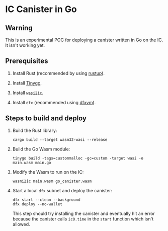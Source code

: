 # IC Canister in Go

## Warning

This is an experimental POC for deploying a canister written in Go on the IC.
It isn't working yet.

## Prerequisites

1. Install Rust (recommended by using [rustup](https://www.rust-lang.org/tools/install)).

2. Install [Tinygo](https://tinygo.org/getting-started/install/).

3. Install [`wasi2ic`](https://github.com/wasm-forge/wasi2ic).

4. Install `dfx` (recommended using [dfxvm](https://github.com/dfinity/dfxvm)).

## Steps to build and deploy

1. Build the Rust library:
	
	```
	cargo build --target wasm32-wasi --release
	```

1. Build the Go Wasm module:

	```
	tinygo build -tags=custommalloc -gc=custom -target wasi -o main.wasm main.go
	```

1. Modify the Wasm to run on the IC:
	```
	wasmi2ic main.wasm go_canister.wasm
	```

1. Start a local `dfx` subnet and deploy the canister:
	```
	dfx start --clean --background
	dfx deploy --no-wallet
	```
	This step should try installing the canister and eventually hit an error because the canister calls `ic0.time` in the `start` function which isn't allowed.
